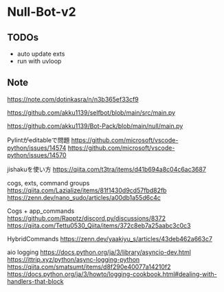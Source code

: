 # Null-Bot-v2

## TODOs

- auto update exts
- run with uvloop

## Note

https://note.com/dotinkasra/n/n3b365ef33cf9

https://github.com/akku1139/selfbot/blob/main/src/main.py

https://github.com/akku1139/Bot-Pack/blob/main/null/main.py

Pylintがeditableで問題
https://github.com/microsoft/vscode-python/issues/14574
https://github.com/microsoft/vscode-python/issues/14570

jishakuを使い方
https://qiita.com/t3tra/items/d41b694a8c04c6ac3687

cogs, exts, command groups
https://qiita.com/Lazialize/items/81f1430d9cd57fbd82fb
https://zenn.dev/nano_sudo/articles/a00db1a55d6c4c

Cogs + app_commands
https://github.com/Rapptz/discord.py/discussions/8372
https://qiita.com/Tettu0530_Qiita/items/372c8eb7a25aabc3c0c3

HybridCommands
https://zenn.dev/yaakiyu_s/articles/43deb462a663c7

aio logging
https://docs.python.org/ja/3/library/asyncio-dev.html
https://ittrip.xyz/python/async-logging-python
https://qiita.com/smatsumt/items/d8f290e40077a14210f2
https://docs.python.org/ja/3/howto/logging-cookbook.html#dealing-with-handlers-that-block
